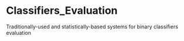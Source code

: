 # Classifiers_Evaluation
Traditionally-used and statistically-based systems for binary classifiers evaluation
